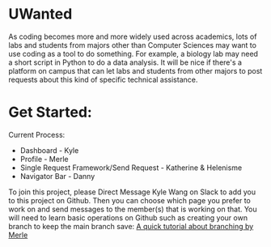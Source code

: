 # UWanted

As coding becomes more and more widely used across academics, lots of labs and students from majors other than Computer Sciences may want to use coding as a tool to do something. For example, a biology lab may need a short script in Python to do a data analysis. It will be nice if there's a platform on campus that can let labs and students from other majors to post requests about this kind of specific technical assistance. 


# Get Started:

Current Process:
* Dashboard - Kyle
* Profile - Merle
* Single Request Framework/Send Request - Katherine & Helenisme
* Navigator Bar - Danny

To join this project, please Direct Message Kyle Wang on Slack to add you to this project on Github. Then you can choose which page you prefer to work on and send messages to the member(s) that is working on that. You will need to learn basic operations on Github such as creating your own branch to keep the main branch save:
[A quick tutorial about branching by Merle](https://github.com/Code4Good-UWMadison/UWanted/blob/dev-merle/tutorials/pull%26merge.mda "This is a quick tutorial about branching by Merle")
